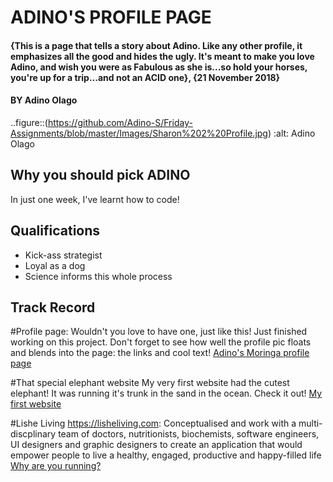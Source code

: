 # **ADINO'S PROFILE PAGE**
#### {This is a page that tells a story about Adino. Like any other profile, it emphasizes all the good and hides the ugly. It's meant to make you love Adino, and wish you were as Fabulous as she is...so hold your horses, you're up for a trip...and not an ACID one}, {21 November 2018}
#### BY **Adino Olago**
..figure::(https://github.com/Adino-S/Friday-Assignments/blob/master/Images/Sharon%202%20Profile.jpg) :alt: Adino Olago

## Why you should pick ADINO
In just one week, I've learnt how to code!

## Qualifications
* Kick-ass strategist
* Loyal as a dog
* Science informs this whole process

## Track Record

#Profile page: Wouldn't you love to have one, just like this!
Just finished working on this project. Don't forget to see how well the profile pic floats and blends into the page: the links and cool text!
[Adino's Moringa profile page](https://github.com/Adino-S/Friday-Assignments/blob/master/index.html)

#That special elephant website
My very first website had the cutest elephant! It was running it's trunk in the sand in the ocean. Check it out!
[My first website](https://github.com/Adino-S/my-first-website/blob/master/index.html)

#Lishe Living https://lisheliving.com:
Conceptualised and work with a multi-discplinary team of doctors, nutritionists, biochemists, software engineers, UI designers and graphic designers to create an application that would empower people to live a healthy, engaged, productive and happy-filled life
[Why are you running?](https://github.com/Adino-S/Friday-Assignments/blob/master/Images/Akili%20ni%20Mali%20-%20Copy.jpg)
